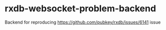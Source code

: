 # rxdb-websocket-problem-backend
Backend for reproducing https://github.com/pubkey/rxdb/issues/6141 issue
